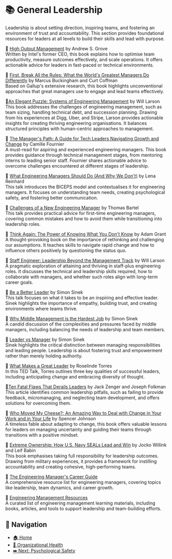 # 📚 General Leadership

Leadership is about setting direction, inspiring teams, and fostering an environment of trust and accountability. This section provides foundational resources for leaders at all levels to build their skills and lead with purpose.

📘 [High Output Management](https://www.goodreads.com/book/show/77558.High_Output_Management) by Andrew S. Grove  
Written by Intel's former CEO, this book explains how to optimise team productivity, measure outcomes effectively, and scale operations. It offers actionable advice for leaders in fast-paced or technical environments.

📘 [First, Break All the Rules: What the World's Greatest Managers Do Differently](https://www.goodreads.com/book/show/50937.First_Break_All_the_Rules) by Marcus Buckingham and Curt Coffman  
Based on Gallup's extensive research, this book highlights unconventional approaches that great managers use to engage and lead teams effectively.

📘[An Elegant Puzzle: Systems of Engineering Management](https://www.goodreads.com/book/show/45303387-an-elegant-puzzle) by Will Larson  
This book addresses the challenges of engineering management, such as team sizing, handling technical debt, and succession planning. Drawing from his experiences at Digg, Uber, and Stripe, Larson provides actionable insights for creating thriving engineering organisations. It balances structured principles with human-centric approaches to management.

📘 [The Manager's Path: A Guide for Tech Leaders Navigating Growth and Change](https://www.goodreads.com/book/show/33369254-the-manager-s-path) by Camille Fournier  
A must-read for aspiring and experienced engineering managers. This book provides guidance through technical management stages, from mentoring interns to leading senior staff. Fournier shares actionable advice to overcome challenges encountered at different stages of leadership.

🎥 [What Engineering Managers Should Do (And Why We Don't)](https://youtu.be/Q_bJVokYLRI) by Lena Reinhard  
This talk introduces the BICEPS model and contextualises it for engineering managers. It focuses on understanding team needs, creating psychological safety, and fostering better communication.

🎥 [Challenges of a New Engineering Manager](https://youtu.be/BJBtLwCkMuY) by Thomas Bartel  
This talk provides practical advice for first-time engineering managers, covering common mistakes and how to avoid them while transitioning into leadership roles.

📘 [Think Again: The Power of Knowing What You Don't Know](https://www.goodreads.com/book/show/55539565-think-again) by Adam Grant  
A thought-provoking book on the importance of rethinking and challenging our assumptions. It teaches skills to navigate rapid change and how to influence others positively by questioning the status quo.

📘 [Staff Engineer: Leadership Beyond the Management Track](https://www.goodreads.com/book/show/56481725-staff-engineer) by Will Larson  
A pragmatic exploration of attaining and thriving in staff-plus engineering roles. It discusses the technical and leadership skills required, how to collaborate with managers, and whether such roles align with long-term career goals.

🎥 [Be a Better Leader](https://youtu.be/sNdkwaW_LwQ) by Simon Sinek  
This talk focuses on what it takes to be an inspiring and effective leader. Sinek highlights the importance of empathy, building trust, and creating environments where teams thrive.

🎥 [Why Middle Management is the Hardest Job](https://www.youtube.com/watch?v=C0W4H6jMLKg) by Simon Sinek  
A candid discussion of the complexities and pressures faced by middle managers, including balancing the needs of leadership and team members.

🎥 [Leader vs Manager](https://www.youtube.com/watch?v=nSUJwmPQEyg) by Simon Sinek  
Sinek highlights the critical distinction between managing responsibilities and leading people. Leadership is about fostering trust and empowerment rather than merely holding authority.

🎥 [What Makes a Great Leader](https://www.ted.com/talks/roselinde_torres_what_it_takes_to_be_a_great_leader) by Roselinde Torres  
In this TED Talk, Torres outlines three key qualities of successful leaders, including anticipating change and embracing diversity of thought.

📄[Ten Fatal Flaws That Derails Leaders](https://hbr.org/2009/06/ten-fatal-flaws-that-derail-leaders) by Jack Zenger and Joseph Folkman  
This article identifies common leadership pitfalls, such as failing to provide feedback, micromanaging, and neglecting team development, and offers solutions for overcoming them.

📘 [Who Moved My Cheese?: An Amazing Way to Deal with Change in Your Work and in Your Life](https://www.goodreads.com/book/show/4894.Who_Moved_My_Cheese_) by Spencer Johnson  
A timeless fable about adapting to change, this book offers valuable lessons for leaders on managing uncertainty and guiding their teams through transitions with a positive mindset.

📘 [Extreme Ownership: How U.S. Navy SEALs Lead and Win](https://www.goodreads.com/book/show/23848190-extreme-ownership) by Jocko Willink and Leif Babin  
This book emphasises taking full responsibility for leadership outcomes. Drawing from military experiences, it provides a framework for instilling accountability and creating cohesive, high-performing teams.

📘 [The Engineering Manager's Career Guide](https://github.com/ryanburgess/engineer-manager)  
A comprehensive resource list for engineering managers, covering topics like leadership, team dynamics, and career growth.

📄 [Engineering Management Resources](https://github.com/charlax/engineering-management)  
A curated list of engineering management learning materials, including books, articles, and tools to support leadership and team-building efforts.

## 🧭 Navigation

- [🏠 Home](../../README.md)
- [👥 Organizational Health](../README.md)
- [➡️ Next: Psychological Safety](psychological-safety.md)
